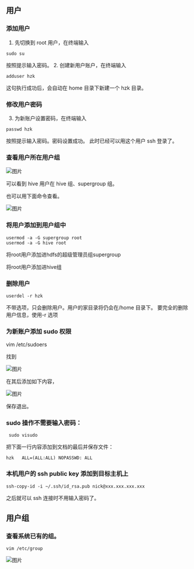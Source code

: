 ## 用户
### 添加用户
1. 先切换到 root 用户，在终端输入

```
sudo su
```
按照提示输入密码。
2. 创建新用户账户，在终端输入

```
adduser hzk
```
这句执行成功后，会自动在 home 目录下新建一个 hzk 目录。
### 修改用户密码
3. 为新账户设置密码，在终端输入

```
passwd hzk
```
按照提示输入密码。密码设置成功。
此时已经可以用这个用户 ssh 登录了。

### 查看用户所在用户组
![图片](https://uploader.shimo.im/f/N5VYLwdQhNwiOEAn.png!thumbnail)

可以看到 hive 用户在 hive 组、supergroup 组。

也可以用下面命令查看。

![图片](https://uploader.shimo.im/f/XAyZAGIq1TEUrN2i.png!thumbnail)

### 将用户添加到用户组中
```
usermod -a -G supergroup root
usermod -a -G hive root
```
将root用户添加进hdfs的超级管理员组supergroup

将root用户添加进hive组



### 删除用户

```
userdel -r hzk
```
不带选项，只会删除用户。用户的家目录将仍会在/home 目录下。
要完全的删除用户信息，使用-r 选项

### 为新账户添加 sudo 权限
vim /etc/sudoers

找到

![图片](https://uploader.shimo.im/f/rE8qqSvbxBQbmYnA.png!thumbnail)

在其后添加如下内容，

![图片](https://uploader.shimo.im/f/4RkAJEmE5swKj0BV.png!thumbnail)

保存退出。

### sudo 操作不需要输入密码：
```
 sudo visudo
```
把下面一行内容添加到文档的最后并保存文件：
```
hzk   ALL=(ALL:ALL) NOPASSWD: ALL
```
### 本机用户的 ssh public key 添加到目标主机上
```
ssh-copy-id -i ~/.ssh/id_rsa.pub nick@xxx.xxx.xxx.xxx
```
之后就可以 ssh 连接时不用输入密码了。



## 用户组

### 查看系统已有的组。
```
vim /etc/group
```
![图片](https://uploader.shimo.im/f/C8tNFYVRCfckwxIq.png!thumbnail)


